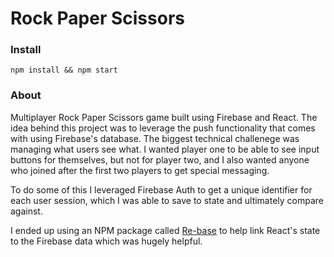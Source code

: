 # Rock Paper Scissors

### Install

```
npm install && npm start
```
### About

Multiplayer Rock Paper Scissors game built using Firebase and React. The idea behind this project was to leverage the push functionality that comes with using Firebase's database. The biggest technical challenege was managing what users see what. I wanted player one to be able to see input buttons for themselves, but not for player two, and I also wanted anyone who joined after the first two players to get special messaging. 

To do some of this I leveraged Firebase Auth to get a unique identifier for each user session, which I was able to save to state and ultimately compare against.

I ended up using an NPM package called [Re-base](https://www.npmjs.com/package/react-rebase) to help link React's state to the Firebase data which was hugely helpful. 




